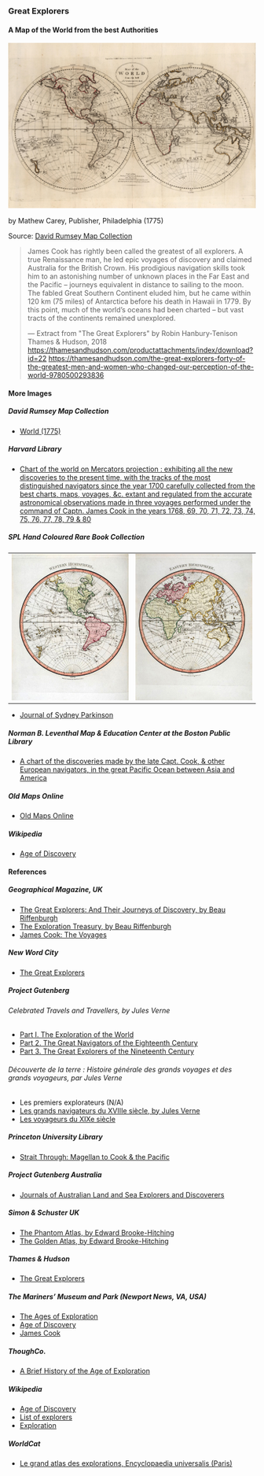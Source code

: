 ### Great Explorers

#### A Map of the World from the best Authorities

![A Map of the World from the best Authorities](pictures/15x10cm-world-map-from-best-authorities.jpg)

by Mathew Carey, Publisher, Philadelphia (1775)

Source: [David Rumsey Map Collection](https://www.davidrumsey.com/luna/servlet/detail/RUMSEY~8~1~238985~5512172:A-Map-of-the-World-from-the-best-Au)

> James Cook has rightly been called the greatest of all explorers.
> A true Renaissance man, he led epic voyages of discovery and claimed
> Australia for the British Crown. His prodigious navigation skills took
> him to an astonishing number of unknown places in the Far East and the
> Pacific – journeys equivalent in distance to sailing to the moon. The
> fabled Great Southern Continent eluded him, but he came within 120 km
> (75 miles) of Antarctica before his death in Hawaii in 1779. By this point,
> much of the world’s oceans had been charted – but vast tracts of the
> continents remained unexplored.
>
> — Extract from "The Great Explorers" by Robin Hanbury-Tenison
> Thames & Hudson, 2018
> https://thamesandhudson.com/productattachments/index/download?id=22
> https://thamesandhudson.com/the-great-explorers-forty-of-the-greatest-men-and-women-who-changed-our-perception-of-the-world-9780500293836

#### More Images

##### David Rumsey Map Collection

* [World (1775)](https://www.davidrumsey.com/luna/servlet/detail/RUMSEY~8~1~29114~112049:World-)

##### Harvard Library

* [Chart of the world on Mercators projection : exhibiting all the new discoveries to the present time, with the tracks of the most distinguished navigators since the year 1700 carefully collected from the best charts, maps, voyages, &c. extant and regulated from the accurate astronomical observations made in three voyages performed under the command of Captn. James Cook in the years 1768, 69, 70, 71, 72, 73, 74, 75, 76, 77, 78, 79 & 80](https://iiif.lib.harvard.edu/manifests/view/ids:10977369)

##### SPL Hand Coloured Rare Book Collection

|||
|---|---|
| ![Western Hemisphere](pictures/sydney-parkinson-journal-003.jpg)|![Eastern Hemisphere](pictures/sydney-parkinson-journal-002.jpg) |

* [Journal of Sydney Parkinson](http://www.splrarebooks.com/collection/view/a-journal-of-a-voyage-to-the-south-seas-in-his-majestys-ship-the-endeavour-)

##### Norman B. Leventhal Map & Education Center at the Boston Public Library

* [A chart of the discoveries made by the late Capt. Cook, & other European navigators, in the great Pacific Ocean between Asia and America](https://collections.leventhalmap.org/search/commonwealth:kk91fr50t)

##### Old Maps Online

* [Old Maps Online](https://www.oldmapsonline.org/)

##### Wikipedia

* [Age of Discovery](https://en.wikipedia.org/wiki/Age_of_Discovery)

#### References

##### Geographical Magazine, UK

* [The Great Explorers: And Their Journeys of Discovery, by Beau Riffenburgh](https://geographical.co.uk/reviews/books/item/2691-the-great-explorers-and-their-journeys-of-discovery)
* [The Exploration Treasury, by Beau Riffenburgh](https://geographical.co.uk/reviews/books/item/2226-the-exploration-treasury-by-beau-riffenburgh)
* [James Cook: The Voyages](https://geographical.co.uk/reviews/exhibitions/item/2726-james-cook-the-voyages)

##### New Word City

* [The Great Explorers](http://www.newwordcity.com/books/biographies/the-great-explorers/)

##### Project Gutenberg

###### Celebrated Travels and Travellers, by Jules Verne

* [Part I. The Exploration of the World](https://www.gutenberg.org/files/24777/24777-h/24777-h.htm)
* [Part 2. The Great Navigators of the Eighteenth Century](https://www.gutenberg.org/files/25784/25784-h/25784-h.htm)
* [Part 3. The Great Explorers of the Nineteenth Century](https://www.gutenberg.org/files/26658/26658-h/26658-h.htm)

###### Découverte de la terre : Histoire générale des grands voyages et des grands voyageurs, par Jules Verne

* Les premiers explorateurs (N/A)
* [Les grands navigateurs du XVIIIe siècle, by Jules Verne](https://www.gutenberg.org/files/55869/55869-h/55869-h.htm)
* [Les voyageurs du XIXe siècle](https://www.gutenberg.org/files/53439/53439-h/53439-h.htm)

##### Princeton University Library

* [Strait Through: Magellan to Cook & the Pacific](https://lib-dbserver.princeton.edu/visual_materials/maps/websites/pacific/contents.html)

##### Project Gutenberg Australia

* [Journals of Australian Land and Sea Explorers and Discoverers](http://gutenberg.net.au/explorers-journals.html)

##### Simon & Schuster UK

* [The Phantom Atlas, by Edward Brooke-Hitching](https://www.simonandschuster.co.uk/books/The-Phantom-Atlas/Edward-Brooke-Hitching/9781471159459)
* [The Golden Atlas, by Edward Brooke-Hitching](https://www.simonandschuster.co.uk/books/The-Golden-Atlas/Edward-Brooke-Hitching/9781471166822)

##### Thames & Hudson

* [The Great Explorers](https://thamesandhudson.com/the-great-explorers-forty-of-the-greatest-men-and-women-who-changed-our-perception-of-the-world-9780500293836)

##### The Mariners’ Museum and Park (Newport News, VA, USA)

* [The Ages of Exploration](https://exploration.marinersmuseum.org/)
* [Age of Discovery](https://exploration.marinersmuseum.org/type/age-of-discovery/)
* [James Cook](https://exploration.marinersmuseum.org/subject/james-cook/)

##### ThoughCo.

* [A Brief History of the Age of Exploration](https://www.thoughtco.com/age-of-exploration-1435006)

##### Wikipedia

* [Age of Discovery](https://en.wikipedia.org/wiki/Age_of_Discovery)
* [List of explorers](https://en.wikipedia.org/wiki/List_of_explorers)
* [Exploration](https://en.wikipedia.org/wiki/Exploration)

##### WorldCat

* [Le grand atlas des explorations, Encyclopaedia universalis (Paris)](https://www.worldcat.org/title/grand-atlas-des-explorations/oclc/999776317)

